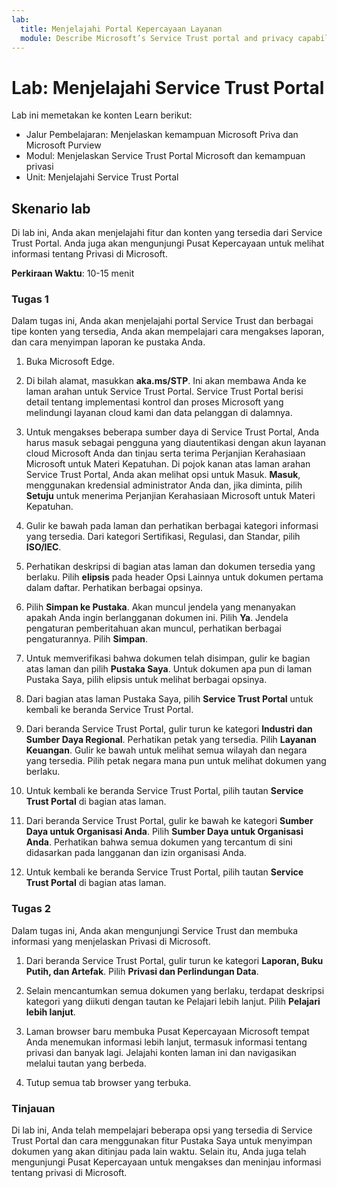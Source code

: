 ```yaml
---
lab:
  title: Menjelajahi Portal Kepercayaan Layanan
  module: Describe Microsoft’s Service Trust portal and privacy capabilities
---
```


# Lab: Menjelajahi Service Trust Portal

Lab ini memetakan ke konten Learn berikut:

- Jalur Pembelajaran: Menjelaskan kemampuan Microsoft Priva dan Microsoft Purview
- Modul: Menjelaskan Service Trust Portal Microsoft dan kemampuan privasi
- Unit: Menjelajahi Service Trust Portal

## Skenario lab

Di lab ini, Anda akan menjelajahi fitur dan konten yang tersedia dari Service Trust Portal. Anda juga akan mengunjungi Pusat Kepercayaan untuk melihat informasi tentang Privasi di Microsoft.

**Perkiraan Waktu**: 10-15 menit

### Tugas 1

Dalam tugas ini, Anda akan menjelajahi portal Service Trust dan berbagai tipe konten yang tersedia, Anda akan mempelajari cara mengakses laporan, dan cara menyimpan laporan ke pustaka Anda.

1. Buka Microsoft Edge.

1. Di bilah alamat, masukkan **aka.ms/STP**. Ini akan membawa Anda ke laman arahan untuk Service Trust Portal. Service Trust Portal berisi detail tentang implementasi kontrol dan proses Microsoft yang melindungi layanan cloud kami dan data pelanggan di dalamnya.

1. Untuk mengakses beberapa sumber daya di Service Trust Portal, Anda harus masuk sebagai pengguna yang diautentikasi dengan akun layanan cloud Microsoft Anda dan tinjau serta terima Perjanjian Kerahasiaan Microsoft untuk Materi Kepatuhan. Di pojok kanan atas laman arahan Service Trust Portal, Anda akan melihat opsi untuk Masuk.  **Masuk**, menggunakan kredensial administrator Anda dan, jika diminta, pilih **Setuju** untuk menerima Perjanjian Kerahasiaan Microsoft untuk Materi Kepatuhan.

1. Gulir ke bawah pada laman dan perhatikan berbagai kategori informasi yang tersedia. Dari kategori Sertifikasi, Regulasi, dan Standar, pilih **ISO/IEC**.

1. Perhatikan deskripsi di bagian atas laman dan dokumen tersedia yang berlaku.  Pilih **elipsis** pada header Opsi Lainnya untuk dokumen pertama dalam daftar.  Perhatikan berbagai opsinya.

1. Pilih **Simpan ke Pustaka**.  Akan muncul jendela yang menanyakan apakah Anda ingin berlangganan dokumen ini.  Pilih **Ya**. Jendela pengaturan pemberitahuan akan muncul, perhatikan berbagai pengaturannya. Pilih **Simpan**.

1. Untuk memverifikasi bahwa dokumen telah disimpan, gulir ke bagian atas laman dan pilih **Pustaka Saya**.  Untuk dokumen apa pun di laman Pustaka Saya, pilih elipsis untuk melihat berbagai opsinya.

1. Dari bagian atas laman Pustaka Saya, pilih **Service Trust Portal** untuk kembali ke beranda Service Trust Portal.

1. Dari beranda Service Trust Portal, gulir turun ke kategori **Industri dan Sumber Daya Regional**.  Perhatikan petak yang tersedia.  Pilih **Layanan Keuangan**.  Gulir ke bawah untuk melihat semua wilayah dan negara yang tersedia.  Pilih petak negara mana pun untuk melihat dokumen yang berlaku.

1. Untuk kembali ke beranda Service Trust Portal, pilih tautan **Service Trust Portal** di bagian atas laman.

1. Dari beranda Service Trust Portal, gulir ke bawah ke kategori **Sumber Daya untuk Organisasi Anda**. Pilih **Sumber Daya untuk Organisasi Anda**.  Perhatikan bahwa semua dokumen yang tercantum di sini didasarkan pada langganan dan izin organisasi Anda.

1. Untuk kembali ke beranda Service Trust Portal, pilih tautan **Service Trust Portal** di bagian atas laman.

### Tugas 2

Dalam tugas ini, Anda akan mengunjungi Service Trust dan membuka informasi yang menjelaskan Privasi di Microsoft.

1. Dari beranda Service Trust Portal, gulir turun ke kategori **Laporan, Buku Putih, dan Artefak**. Pilih **Privasi dan Perlindungan Data**.  

1. Selain mencantumkan semua dokumen yang berlaku, terdapat deskripsi kategori yang diikuti dengan tautan ke Pelajari lebih lanjut.  Pilih **Pelajari lebih lanjut**.

1. Laman browser baru membuka Pusat Kepercayaan Microsoft tempat Anda menemukan informasi lebih lanjut, termasuk informasi tentang privasi dan banyak lagi. Jelajahi konten laman ini dan navigasikan melalui tautan yang berbeda.

1. Tutup semua tab browser yang terbuka.

### Tinjauan

Di lab ini, Anda telah mempelajari beberapa opsi yang tersedia di Service Trust Portal dan cara menggunakan fitur Pustaka Saya untuk menyimpan dokumen yang akan ditinjau pada lain waktu.  Selain itu, Anda juga telah mengunjungi Pusat Kepercayaan untuk mengakses dan meninjau informasi tentang privasi di Microsoft.
